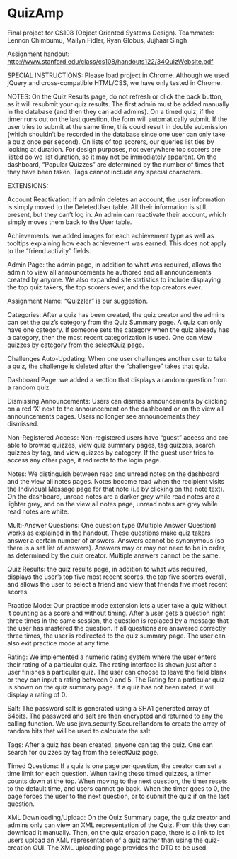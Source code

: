 QuizAmp
=======

Final project for CS108 (Object Oriented Systems Design). 
Teammates: Lennon Chimbumu, Mailyn Fidler, Ryan Globus, Jujhaar Singh

Assignment handout: http://www.stanford.edu/class/cs108/handouts122/34QuizWebsite.pdf

SPECIAL INSTRUCTIONS:
Please load project in Chrome. Although we used jQuery and cross-compatible HTML/CSS, we have only tested in Chrome.

NOTES:
On the Quiz Results page, do not refresh or click the back button, as it will resubmit your quiz results. 
The first admin must be added manually in the database (and then they can add admins). 
On a timed quiz, if the timer runs out on the last question, the form will automatically submit. 
If the user tries to submit at the same time, this could result in double submission (which shouldn’t be recorded in the database since one user can only take a quiz once per second).
On lists of top scorers, our queries list ties by looking at duration.  For design purposes, not everywhere top scorers are listed do we list duration, so it may not be immediately apparent.
On the dashboard, “Popular Quizzes” are determined by the number of times that they have been taken. 
Tags cannot include any special characters.

EXTENSIONS:

Account Reactivation: If an admin deletes an account, the user information is simply moved to the DeletedUser table. All their information is still present, but they can’t log in. An admin can reactivate their account, which simply moves them back to the User table.

Achievements: we added images for each achievement type as well as tooltips explaining how each achievement was earned.  This does not apply to the “friend activity” fields.

Admin Page: the admin page, in addition to what was required, allows the admin to view all announcements he authored and all announcements created by anyone. We also expanded site statistics to include displaying the top quiz takers, the top scorers ever, and the top creators ever.

Assignment Name: “Quizzler” is our suggestion.

Categories: After a quiz has been created, the quiz creator and the admins can set the quiz’s category from the Quiz Summary page. A quiz can only have one category. If someone sets the category when the quiz already has a category, then the most recent categorization is used. One can view quizzes by category from the selectQuiz page. 

Challenges Auto-Updating: When one user challenges another user to take a quiz, the challenge is deleted after the “challengee” takes that quiz. 

Dashboard Page:  we added a section that displays a random question from a random quiz.

Dismissing Announcements: Users can dismiss announcements by clicking on a red ‘X’ next to the announcement on the dashboard or on the view all announcements pages. Users no longer see announcements they dismissed.

Non-Registered Access: Non-registered users have “guest” access and are able to browse quizzes, view quiz summary pages, tag quizzes, search quizzes by tag, and view quizzes by category. If the guest user tries to access any other page, it redirects to the login page. 

Notes: We distinguish between read and unread notes on the dashboard and the view all notes pages. Notes become read when the recipient visits the Individual Message page for that note (i.e by clicking on the note text). On the dashboard, unread notes are a darker grey while read notes are a lighter grey, and on the view all notes page, unread notes are grey while read notes are white. 

Multi-Answer Questions: One question type (Multiple Answer Question) works as explained in the handout. These questions make quiz takers answer a certain number of answers. Answers cannot be synonymous (so there is a set list of answers). Answers may or may not need to be in order, as determined by the quiz creator. Multiple answers cannot be the same.

Quiz Results: the quiz results page, in addition to what was required, displays the user’s top five most recent scores, the top five scorers overall, and allows the user to select a friend and view that friends five most recent scores.

Practice Mode: Our practice mode extension lets a user take a quiz without it counting as a score and without timing.  After a user gets a question right three times in the same session, the question is replaced by a message that the user has mastered the question.  If all questions are answered correctly three times, the user is redirected to the quiz summary page.  The user can also exit practice mode at any time.

Rating: We implemented a numeric rating system where the user enters their rating of a particular quiz. The rating interface is shown just after a user finishes a particular quiz. The user can choose to leave the field blank or they can input a rating between 0 and 5. The Rating for a particular quiz is shown on the quiz summary page. If a quiz has not been rated, it will display a rating of 0.

Salt: The password salt is generated using a SHA1 generated array of 64bits. The password and salt are then encrypted and returned to any the calling function. We use java.security.SecureRandom to create the array of random bits that will be used to calculate the salt. 

Tags: After a quiz has been created, anyone can tag the quiz. One can search for quizzes by tag from the selectQuiz page. 

Timed Questions: If a quiz is one page per question, the creator can set a time limit for each question. When taking these timed quizzes, a timer counts down at the top. When moving to the next question, the timer resets to the default time, and users cannot go back. When the timer goes to 0, the page forces the user to the next question, or to submit the quiz if on the last question.

XML Downloading/Upload: On the Quiz Summary page, the quiz creator and admins only can view an XML representation of the Quiz. From this they can download it manually. Then, on the quiz creation page, there is a link to let users upload an XML representation of a quiz rather than using the quiz-creation GUI. The XML uploading page provides the DTD to be used.

